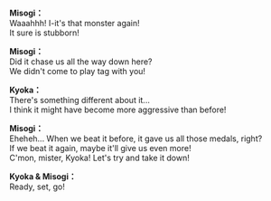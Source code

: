 # 

  
**Misogi：**  
Waaahhh! I-it's that monster again!  
It sure is stubborn!  
  
**Misogi：**  
Did it chase us all the way down here?  
We didn't come to play tag with you!  
  
**Kyoka：**  
There's something different about it...  
I think it might have become more aggressive than before!  
  
**Misogi：**  
Eheheh... When we beat it before, it gave us all those medals, right?  
If we beat it again, maybe it'll give us even more!  
C'mon, mister, Kyoka! Let's try and take it down!  
  
**Kyoka & Misogi：**  
Ready, set, go!  
